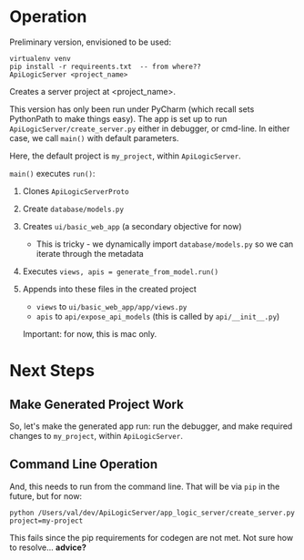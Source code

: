 # Operation
Preliminary version, envisioned to be used:
```
virtualenv venv
pip install -r requireents.txt  -- from where??
ApiLogicServer <project_name>
```
Creates a server project at <project_name>.

This version has only been run under PyCharm (which recall sets
PythonPath to make things easy).  The app is set up to run
```ApiLogicServer/create_server.py``` either
in debugger, or cmd-line.  In either case, we call ```main()```
with default parameters.

Here, the default project is ```my_project```, within ```ApiLogicServer```.

```main()``` executes ```run()```:
1. Clones ```ApiLogicServerProto```
1. Create ```database/models.py```
1. Creates ```ui/basic_web_app``` (a secondary objective for now)
   * This is tricky - we dynamically import ```database/models.py```
    so we can iterate through the metadata
1. Executes ```views, apis = generate_from_model.run()```
1. Appends into these files in the created project
    * ```views``` to ```ui/basic_web_app/app/views.py```
    * ```apis``` to ```api/expose_api_models``` (this is called by ```api/__init__.py```)
    

    Important: for now, this is mac only.

# Next Steps

## Make Generated Project Work
So, let's make the generated app run: run the debugger, and
make required changes to ```my_project```, within ```ApiLogicServer```.
    
## Command Line Operation
And, this needs to run from the command line.
That will be via ```pip``` in the future, but for now:

```
python /Users/val/dev/ApiLogicServer/app_logic_server/create_server.py project=my-project
```
This fails since the pip requirements for codegen are
not met.  Not sure how to resolve... **advice?**
